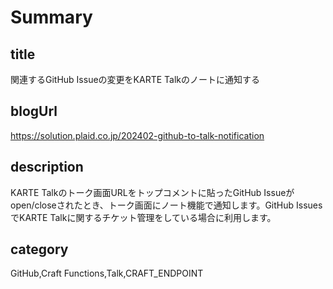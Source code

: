 # Summary

## title

関連するGitHub Issueの変更をKARTE Talkのノートに通知する

## blogUrl

https://solution.plaid.co.jp/202402-github-to-talk-notification

## description

KARTE Talkのトーク画面URLをトップコメントに貼ったGitHub Issueがopen/closeされたとき、トーク画面にノート機能で通知します。GitHub IssuesでKARTE Talkに関するチケット管理をしている場合に利用します。

## category

GitHub,Craft Functions,Talk,CRAFT_ENDPOINT